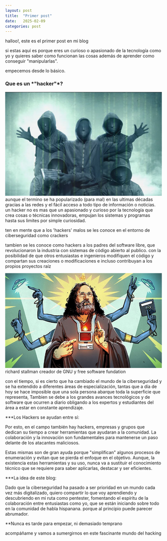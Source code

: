 ```yaml
---
layout: post
title:  "Primer post"
date:   2025-02-09 
categories: post
---
```

halloo!, este es el primer post en mi blog

si estas aquí es porque eres un curioso o apasionado de la tecnología como yo y quieres saber como funcionan las cosas además de aprender como conseguir "manipularlas".

empecemos desde lo básico.

<h3>Que es un *"hacker"*?</h3>

<img src="./Pasted image 20250211141832.png" alt="hacker-group" />
aunque el termino se ha popularizado (para mal) en las ultimas décadas gracias a las redes y el fácil acceso a todo tipo de información o noticias. un hacker no es mas que un apasionado y curioso por la tecnología que crea cosas o técnicas innovadoras, empujan los sistemas y programas hasta sus limites por simple curiosidad.

ten en mente que a los 'hackers' malos se les conoce en el entorno de ciberseguridad como crackers 

tambien se les conoce como hackers a los padres del software libre, que revolucionaron la industria con sistemas de código abierto al publico. con la posibilidad de que otros entusiastas e ingenieros modifiquen el código y compartan sus creaciones o modificaciones e incluso contribuyan a los propios proyectos raíz

<img src="./stallman.jpg" alt="richard stallman"/>
richard stallman creador de GNU y free software fundation

con el tiempo, si es cierto que ha cambiado el mundo de la ciberseguridad y se ha extendido a diferentes áreas de especialización, tantas que a día de hoy se hace imposible que una sola persona abarque toda la superficie que representa, Tambien se debe a los grandes avances tecnológicos y de software que ocurren a diario obligando a los expertos y estudiantes del área a estar en constante aprendizaje.

***Los Hackers se ayudan entre sí:

Por esto,  en el campo también hay hackers, empresas y grupos que dedican su tiempo a crear herramientas que ayudaran a la comunidad. La colaboración  y la innovación son fundamentales para mantenerse un paso delante de los atacantes maliciosos. 

Estas mismas son de gran ayuda porque "simplifican" algunos procesos de enumeración y evitan que se pierda el enfoque en el objetivo. Aunque, la existencia estas herramientas y su uso, nunca va a sustituir el conocimiento técnico que se requiere para saber aplicarlas, destacar y ser eficientes.

***La idea de este blog:

Dado que la ciberseguridad ha pasado a ser prioridad en un mundo cada vez más digitalizado, quiero compartir lo que voy aprendiendo y descubriendo en mi ruta como pentester, fomentando el espíritu de la colaboración entre entusiastas como yo, que se están iniciando sobre todo en la comunidad de habla hispanana. porque al principio puede parecer abrumador.

**Nunca es tarde para empezar, ni demasiado temprano

acompáñame y vamos a sumergirnos en este fascinante mundo del hacking